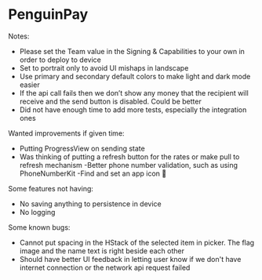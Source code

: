 # PenguinPay
Notes:
- Please set the Team value in the Signing & Capabilities to your own in order to deploy to device
- Set to portrait only to avoid UI mishaps in landscape
- Use primary and secondary default colors to make light and dark mode easier
- If the api call fails then we don’t show any money that the recipient will receive and the send button is disabled. Could be better
- Did not have enough time to add more tests, especially the integration ones

Wanted improvements if given time:
- Putting ProgressView on sending state
- Was thinking of putting a refresh button for the rates or make pull to refresh mechanism
-Better phone number validation, such as using PhoneNumberKit
-Find and set an app icon 🙂

Some features not having:
- No saving anything to persistence in device
- No logging

Some known bugs:
- Cannot put spacing in the HStack of the selected item in picker. The flag image and the name text is right beside each other 
- Should have better UI feedback in letting user know if we don't have internet connection or the network api request failed

